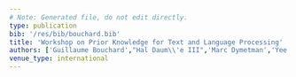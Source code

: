 ```yaml
---
# Note: Generated file, do not edit directly.
type: publication
bib: '/res/bib/bouchard.bib'
title: 'Workshop on Prior Knowledge for Text and Language Processing'
authors: ['Guillaume Bouchard',"Hal Daum\\'e III",'Marc Dymetman','Yee Whye Teh']
venue_type: international
---
```


